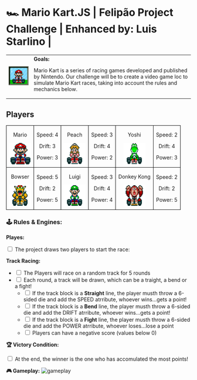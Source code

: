 <h1>🏎️ Mario Kart.JS | Felipão Project Challenge | Enhanced by: Luis Starlino | </h1>

  <table>
        <tr>
            <td>
                <img src="./assets/images/header.gif" alt="Mario Kart" width="200">
            </td>
            <td>
                <b>Goals:</b>
                <p>Mario Kart is a series of racing games developed and published by Nintendo. Our challenge will be to create a video game loc to simulate Mario Kart races, taking into account the rules and mechanics below.</p>
            </td>
        </tr>
    </table>

<h2>Players</h2>
      <table style="border-collapse: collapse; width: 800px; margin: 0 auto;">
        <tr>
            <td style="border: 1px solid black; text-align: center;">
                <p>Mario</p>
                <img src="./assets/images/mario.gif" alt="Mario Kart" width="60" height="60">
            </td>
            <td style="border: 1px solid black; text-align: center;">
                <p>Speed: 4</p>
                <p>Drift: 3</p>
                <p>Power: 3</p>
            </td>
             <td style="border: 1px solid black; text-align: center;">
                <p>Peach</p>
                <img src="./assets/images/peach.gif" alt="Mario Kart" width="60" height="60">
            </td>
            <td style="border: 1px solid black; text-align: center;">
                <p>Speed: 3</p>
                <p>Drift: 4</p>
                <p>Power: 2</p>
            </td>
              <td style="border: 1px solid black; text-align: center;">
                <p>Yoshi</p>
                <img src="./assets/images/yoshi.gif" alt="Mario Kart" width="60" height="60">
            </td>
            <td style="border: 1px solid black; text-align: center;">
                <p>Speed: 2</p>
                <p>Drift: 4</p>
                <p>Power: 3</p>
            </td>
        </tr>
        <tr>
            <td style="border: 1px solid black; text-align: center;">
                <p>Bowser</p>
                <img src="./assets/images/bowser.gif" alt="Mario Kart" width="60" height="60">
            </td>
            <td style="border: 1px solid black; text-align: center;">
                <p>Speed: 5</p>
                <p>Drift: 2</p>
                <p>Power: 5</p>
            </td>
            <td style="border: 1px solid black; text-align: center;">
                <p>Luigi</p>
                <img src="./assets/images/luigi.gif" alt="Mario Kart" width="60" height="60">
            </td>
            <td style="border: 1px solid black; text-align: center;">
                <p>Speed: 3</p>
                <p>Drift: 4</p>
                <p>Power: 4</p>
            </td>
            <td style="border: 1px solid black; text-align: center;">
                <p>Donkey Kong</p>
                <img src="./assets/images/dk.gif" alt="Mario Kart" width="60" height="60">
            </td>
            <td style="border: 1px solid black; text-align: center;">
                <p>Speed: 2</p>
                <p>Drift: 2</p>
                <p>Power: 5</p>
            </td>
        </tr>
    </table>

<p></p>

<h3>🕹️ Rules & Engines:</h3>

<b>Playes:</b>

<input type="checkbox" id="jogadores-item" />
<label for="jogadores-item">The project draws two players to start the race:</label>

<b>Track Racing:</b>

<ul>
  <li><input type="checkbox" id="pistas-1-item" /> <label for="pistas-1-item">The Players will race on a random track for 5 rounds</label></li>
  <li><input type="checkbox" id="pistas-2-item" /> <label for="pistas-2-item">Each round, a track will be drawn, which can be a traight, a bend or a fight!</label>
    <ul>
      <li><input type="checkbox" id="pistas-2-1-item" /> <label for="pistas-2-1-item">If the track block is a <strong>Straight</strong> line, the player musth throw a 6-sided die and add the SPEED atrribute, whoever wins...gets a point!</label></li>
      <li><input type="checkbox" id="pistas-2-2-item" /> <label for="pistas-2-2-item">If the track block is a <strong>Bend</strong> line, the player musth throw a 6-sided die and add the DRIFT atrribute, whoever wins...gets a point!</label></li>
      <li><input type="checkbox" id="pistas-2-3-item" /> <label for="pistas-2-3-item">If the track block is a <strong>Fight</strong> line, the player musth throw a 6-sided die and add the POWER atrribute, whoever loses...lose a point</label></li>
      <li><input type="checkbox" id="pistas-2-3-item" /> <label for="pistas-2-3-item">Players can have a negative score (values below 0)</label></li>
    </ul>
  </li>
</ul>

<b>🏆 Victory Condition:</b>

<input type="checkbox" id="vitoria-item" />
<label for="vitoria-item">At the end, the winner is the one who has accomulated the most points!</label>

<b> 🎮 Gameplay:</b>
<img src="./assets/demo/gameplay.png" alt="gameplay" width="120" height="120">